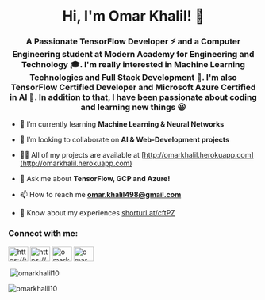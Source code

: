 <h1 align="center">Hi, I'm Omar Khalil! 👋</h1>
<h3 align="center">A Passionate TensorFlow Developer ⚡ and a Computer Engineering student at Modern Academy for Engineering and Technology 🎓. I'm really interested in Machine Learning Technologies and Full Stack Development 🚀. I'm also TensorFlow Certified Developer and Microsoft Azure Certified in AI 🤖. In addition to that, I have been passionate about coding and learning new things 😃</h3>

- 🔭 I’m currently learning **Machine Learning & Neural Networks**

- 👯 I’m looking to collaborate on **AI & Web-Development projects**

- 👨‍💻 All of my projects are available at [http://omarkhalil.herokuapp.com](http://omarkhalil.herokuapp.com)

- 💬 Ask me about **TensorFlow, GCP and Azure!**

- 📫 How to reach me **omar.khalil498@gmail.com**

- 📄 Know about my experiences [shorturl.at/cftPZ](shorturl.at/cftPZ)

<h3 align="left">Connect with me:</h3>
<p align="left">
<a href="https://twitter.com/https://twitter.com/omarkhalil0" target="blank"><img align="center" src="https://raw.githubusercontent.com/rahuldkjain/github-profile-readme-generator/master/src/images/icons/Social/twitter.svg" alt="https://twitter.com/omarkhalil0" height="30" width="40" /></a>
<a href="https://linkedin.com/in/https://www.linkedin.com/in/omarkhalil0/" target="blank"><img align="center" src="https://raw.githubusercontent.com/rahuldkjain/github-profile-readme-generator/master/src/images/icons/Social/linked-in-alt.svg" alt="https://www.linkedin.com/in/omarkhalil0/" height="30" width="40" /></a>
<a href="https://fb.com/omarkhalil498" target="blank"><img align="center" src="https://raw.githubusercontent.com/rahuldkjain/github-profile-readme-generator/master/src/images/icons/Social/facebook.svg" alt="omarkhalil498" height="30" width="40" /></a>
<a href="https://instagram.com/omar__khalil10" target="blank"><img align="center" src="https://raw.githubusercontent.com/rahuldkjain/github-profile-readme-generator/master/src/images/icons/Social/instagram.svg" alt="omar__khalil10" height="30" width="40" /></a>
</p>

<p>&nbsp;<img align="center" src="https://github-readme-stats.vercel.app/api?username=omarkhalil10&show_icons=true&locale=en" alt="omarkhalil10" /></p>

<p><img align="center" src="https://github-readme-streak-stats.herokuapp.com/?user=omarkhalil10&" alt="omarkhalil10" /></p>
